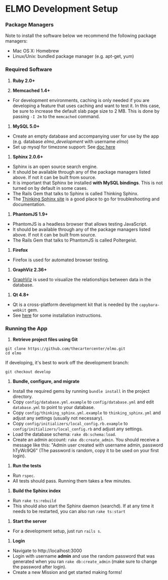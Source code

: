 # ELMO Development Setup

### Package Managers

Note to install the software below we recommend the following package managers:

- Mac OS X: Homebrew
- Linux/Unix: bundled package manager (e.g. apt-get, yum)

### Required Software

1. **Ruby 2.0+**

1. **Memcached 1.4+**
  - For development environments, caching is only needed if you are developing a feature that uses caching and want to test it. In this case, be sure to increase the default slab page size to 2 MB. This is done by passing `-I 2m` to the `memcached` command.

1. **MySQL 5.0+**
  - Create an empty database and accompanying user for use by the app (e.g. database *elmo_development* with username *elmo*)
  - Set up mysql for timezone support: See [doc here](http://dev.mysql.com/doc/refman/5.5/en/time-zone-support.html)

1. **Sphinx 2.0.6+**
  - Sphinx is an open source search engine.
  - It should be available through any of the package managers listed above. If not it can be built from source.
  - It is important that Sphinx be installed **with MySQL bindings**. This is not turned on by default in some cases.
  - The Rails Gem that talks to Sphinx is called Thinking Sphinx.
  - The [Thinking Sphinx site](http://pat.github.io/thinking-sphinx/) is a good place to go for troubleshooting and documentation.

1. **PhantomJS 1.9+**
  - PhantomJS is a headless browser that allows testing JavaScript.
  - It should be available through any of the package managers listed above. If not it can be built from source.
  - The Rails Gem that talks to PhantomJS is called Poltergeist.

1. **Firefox**
  - Firefox is used for automated browser testing.

1. **GraphViz 2.36+**
  - [GraphViz](http://graphviz.org/) is used to visualize the relationships between data in the database.

1. **Qt 4.8+**
  - Qt is a cross-platform development kit that is needed by the `capybara-webkit` gem.
  - See [here](https://github.com/thoughtbot/capybara-webkit/wiki/Installing-Qt-and-compiling-capybara-webkit) for some installation instructions.

### Running the App

1. **Retrieve project files using Git**

  ```
  git clone https://github.com/thecartercenter/elmo.git
  cd elmo
  ```

  If developing, it's best to work off the development branch:

  ```
  git checkout develop
  ```

1. **Bundle, configure, and migrate**
  - Install the required gems by running `bundle install` in the project directory.
  - Copy `config/database.yml.example` to `config/database.yml` and edit `database.yml` to point to your database.
  - Copy `config/thinking_sphinx.yml.example` to `thinking_sphinx.yml` and adjust any settings (usually not necessary).
  - Copy `config/initializers/local_config.rb.example` to `config/initializers/local_config.rb` and adjust any settings.
  - Load the database schema: `rake db:schema:load`.
  - Create an admin account: `rake db:create_admin`. You should receive a message like this: "Admin user created with username admin, password hTyWc9Q6" (The password is random, copy it to be used on your first login).

1. **Run the tests**
  - Run `rspec`.
  - All tests should pass. Running them takes a few minutes.

1. **Build the Sphinx index**
  - Run `rake ts:rebuild`
  - This should also start the Sphinx daemon (searchd). If at any time it needs to be restarted, you can also run `rake ts:start`

1. **Start the server**
  - For a development setup, just run `rails s`.

1. **Login**
  - Navigate to http://localhost:3000
  - Login with username **admin** and use the random password that was generated when you ran `rake db:create_admin` (make sure to change the password after login).
  - Create a new Mission and get started making forms!
